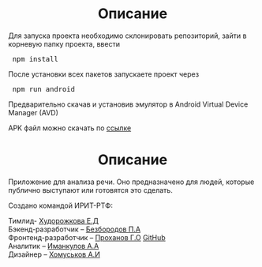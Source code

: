 <h1 align="center">Описание</h1>
<p>Для запуска проекта необходимо склонировать репозиторий, зайти в корневую папку проекта, ввести <pre> npm install </pre><p>
<p>После установки всех пакетов запускаете проект через <pre> npm run android </pre> Предварительно скачав и установив эмулятор в Android Virtual Device Manager (AVD)</p>



APK файл можно скачать по [ссылке](https://disk.yandex.ru/d/CJgVwFYfoNFdmA) 
<h1 align="center">Описание</h1>
<p>Приложение для анализа речи. Оно предназначено для людей, которые публично выступают или готовятся это сделать.</p>
Создано командой ИРИТ-РТФ:




Тимлид- [Худорожкова Е.Д](https://vk.com/hudorozhka)    
Бэкенд-разработчик – [Безбородов П.А](https://vk.com/parcurcik)    
Фронтенд-разработчик – [Проханов Г.О](https://vk.com/deadmonsterzap) [GitHub](https://github.com/Dzharvizzz-coder)    
Аналитик – [Иманкулов А.А](https://vk.com/justmodoy)    
Дизайнер – [Хомуськов А.И](https://vk.com/s_khomuskov_7)    
